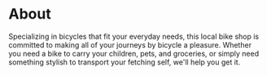# About

Specializing in bicycles that fit your everyday needs, this local bike shop is committed to making all of your journeys by bicycle a pleasure. Whether you need a bike to carry your children, pets, and groceries, or simply need something stylish to transport your fetching self, we'll help you get it. 
